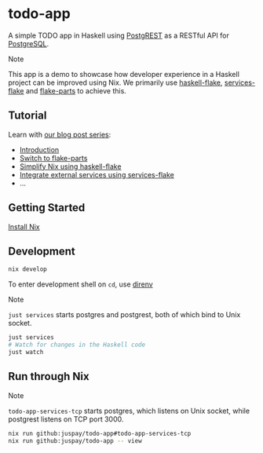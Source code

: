 # todo-app

A simple TODO app in Haskell using [PostgREST](https://postgrest.org/) as a RESTful API for [PostgreSQL](https://www.postgresql.org/).

> [!NOTE]
> This app is a demo to showcase how developer experience in a Haskell project can be improved using Nix. We primarily use [haskell-flake], [services-flake] and [flake-parts] to achieve this.

[haskell-flake]: https://community.flake.parts/haskell-flake
[services-flake]: https://community.flake.parts/services-flake
[flake-parts]: https://flake.parts

## Tutorial

Learn with [our blog post series](https://nixos.asia/en/nixify-haskell):

- [Introduction](https://nixos.asia/en/nixify-haskell-nixpkgs)
- [Switch to flake-parts](https://nixos.asia/en/nixify-haskell-parts)
- [Simplify Nix using haskell-flake](https://nixos.asia/en/nixify-haskell-flake)
- [Integrate external services using services-flake](https://nixos.asia/en/nixify-services-flake)
- ...

## Getting Started

[Install Nix](https://nixos.asia/en/install)

## Development

```sh
nix develop
```
To enter development shell on `cd`, use [direnv](https://nixos.asia/en/direnv)

> [!NOTE]
> `just services` starts postgres and postgrest, both of which bind to Unix socket.

```sh
just services
# Watch for changes in the Haskell code
just watch
```

## Run through Nix

> [!NOTE]
> `todo-app-services-tcp` starts postgres, which listens on Unix socket, while postgrest listens on TCP port 3000.

```sh
nix run github:juspay/todo-app#todo-app-services-tcp
nix run github:juspay/todo-app -- view
```
